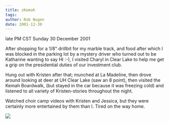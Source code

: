```yaml
---
title: zKemah
tags: 
author: Rob Nugen
date: 2001-12-30
---
```


<title></title>
<p class=date>late PM CST Sunday 30 December 2001</p>

<p>After shopping for a 1/8" drillbit for my marble track, and food
after which I was blocked in the parking lot by a mystery driver who
turned out to be Katharine wanting to say HI :-), I visited Charyl in
Clear Lake to help me get a grip on the presidential duties of our
investment club.</p>

<p>Hung out with Kristen after that; munched at La Madeline, then
drove around looking at deer at UH Clear Lake (saw an 8 point), then
visited the Kemah Boardwalk, (but stayed in the car because it was
freezing cold) and listened to all variety of Kristen-stories
throughout the night.</p>

<p>Watched choir camp videos with Kristen and Jessica, but they were
certainly more entertained by them than I.  Tired on the way home.</p>

<p><img src='/images/rob/wL-ROB.gif'/></p>

